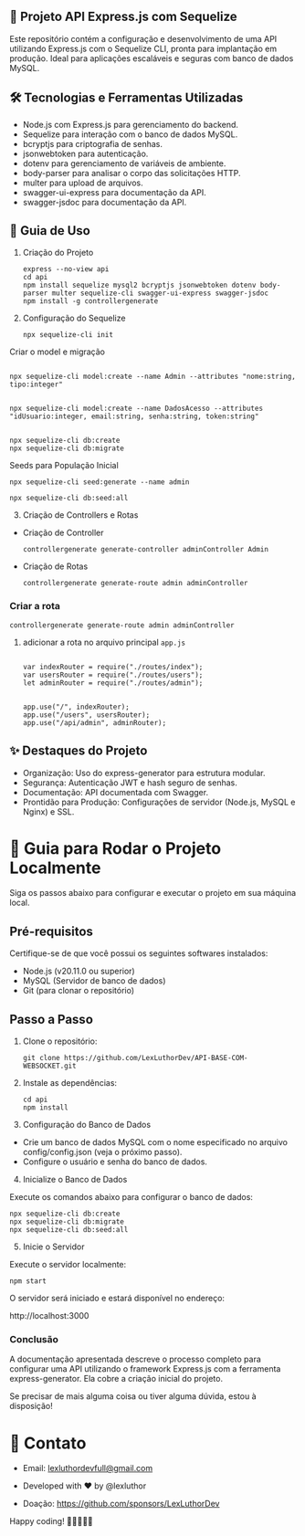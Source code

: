## 🚀 Projeto API Express.js com Sequelize

Este repositório contém a configuração e desenvolvimento de uma API utilizando Express.js com o Sequelize CLI, pronta para implantação em produção. Ideal para aplicações escaláveis e seguras com banco de dados MySQL.

## 🛠️ Tecnologias e Ferramentas Utilizadas

- Node.js com Express.js para gerenciamento do backend.
- Sequelize para interação com o banco de dados MySQL.
- bcryptjs para criptografia de senhas.
- jsonwebtoken para autenticação.
- dotenv para gerenciamento de variáveis de ambiente.
- body-parser para analisar o corpo das solicitações HTTP.
- multer para upload de arquivos.
- swagger-ui-express para documentação da API.
- swagger-jsdoc para documentação da API.

## 📖 Guia de Uso

1.  Criação do Projeto

    ```
    express --no-view api
    cd api
    npm install sequelize mysql2 bcryptjs jsonwebtoken dotenv body-parser multer sequelize-cli swagger-ui-express swagger-jsdoc
    npm install -g controllergenerate

    ```

2. Configuração do Sequelize

    ```
    npx sequelize-cli init
    ```

Criar o model e migração

```

npx sequelize-cli model:create --name Admin --attributes "nome:string, tipo:integer"


npx sequelize-cli model:create --name DadosAcesso --attributes "idUsuario:integer, email:string, senha:string, token:string"


npx sequelize-cli db:create
npx sequelize-cli db:migrate

```

Seeds para População Inicial

```
npx sequelize-cli seed:generate --name admin

npx sequelize-cli db:seed:all

```

3. Criação de Controllers e Rotas

- Criação de Controller

  ```
  controllergenerate generate-controller adminController Admin

  ```

- Criação de Rotas

    ```
    controllergenerate generate-route admin adminController

    ```

### Criar a rota

```
controllergenerate generate-route admin adminController

```

1.  adicionar a rota no arquivo principal `app.js`

    ```

    var indexRouter = require("./routes/index");
    var usersRouter = require("./routes/users");
    let adminRouter = require("./routes/admin");


    app.use("/", indexRouter);
    app.use("/users", usersRouter);
    app.use("/api/admin", adminRouter);
    ```

## ✨ Destaques do Projeto
 - Organização: Uso do express-generator para estrutura modular.
 - Segurança: Autenticação JWT e hash seguro de senhas.
 - Documentação: API documentada com Swagger.
 - Prontidão para Produção: Configurações de servidor (Node.js, MySQL e Nginx) e SSL.

 # 🚀 Guia para Rodar o Projeto Localmente

 Siga os passos abaixo para configurar e executar o projeto em sua máquina local.

## Pré-requisitos

Certifique-se de que você possui os seguintes softwares instalados:

- Node.js (v20.11.0 ou superior)
- MySQL (Servidor de banco de dados)
- Git (para clonar o repositório)

## Passo a Passo

1. Clone o repositório:

   ```
   git clone https://github.com/LexLuthorDev/API-BASE-COM-WEBSOCKET.git
   ```

2. Instale as dependências:

   ```
   cd api
   npm install
   ```

3. Configuração do Banco de Dados
 - Crie um banco de dados MySQL com o nome especificado no arquivo config/config.json (veja o próximo passo).
 - Configure o usuário e senha do banco de dados.

4. Inicialize o Banco de Dados

Execute os comandos abaixo para configurar o banco de dados:

   ```
   npx sequelize-cli db:create
   npx sequelize-cli db:migrate
   npx sequelize-cli db:seed:all
   ```

5. Inicie o Servidor

Execute o servidor localmente:

   ```
   npm start
   ```
O servidor será iniciado e estará disponível no endereço:

   http://localhost:3000






### Conclusão

A documentação apresentada descreve o processo completo para configurar uma API utilizando o framework Express.js com a ferramenta express-generator. Ela cobre a criação inicial do projeto.

Se precisar de mais alguma coisa ou tiver alguma dúvida, estou à disposição!

# 📧 Contato

- Email: lexluthordevfull@gmail.com

- Developed with ❤️ by @lexluthor

- Doação: https://github.com/sponsors/LexLuthorDev

Happy coding! 👨🏻‍💻👩‍💻
